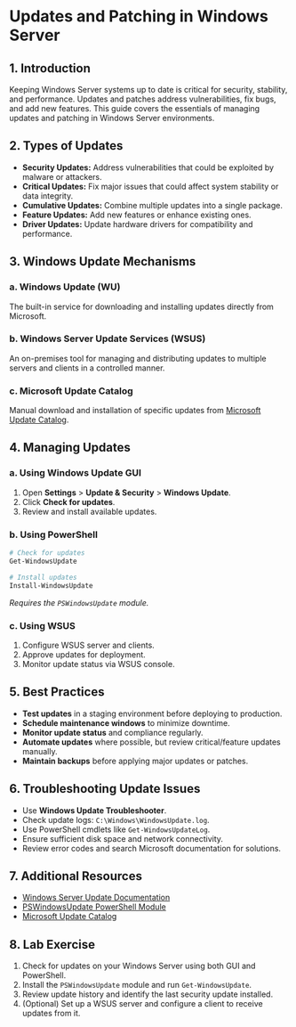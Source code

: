 # Updates and Patching in Windows Server

## 1. Introduction
Keeping Windows Server systems up to date is critical for security, stability, and performance. Updates and patches address vulnerabilities, fix bugs, and add new features. This guide covers the essentials of managing updates and patching in Windows Server environments.

## 2. Types of Updates
- **Security Updates:** Address vulnerabilities that could be exploited by malware or attackers.
- **Critical Updates:** Fix major issues that could affect system stability or data integrity.
- **Cumulative Updates:** Combine multiple updates into a single package.
- **Feature Updates:** Add new features or enhance existing ones.
- **Driver Updates:** Update hardware drivers for compatibility and performance.

## 3. Windows Update Mechanisms

### a. Windows Update (WU)
The built-in service for downloading and installing updates directly from Microsoft.

### b. Windows Server Update Services (WSUS)
An on-premises tool for managing and distributing updates to multiple servers and clients in a controlled manner.

### c. Microsoft Update Catalog
Manual download and installation of specific updates from [Microsoft Update Catalog](https://www.catalog.update.microsoft.com/).

## 4. Managing Updates

### a. Using Windows Update GUI
1. Open **Settings** > **Update & Security** > **Windows Update**.
2. Click **Check for updates**.
3. Review and install available updates.

### b. Using PowerShell
```powershell
# Check for updates
Get-WindowsUpdate

# Install updates
Install-WindowsUpdate
```
*Requires the `PSWindowsUpdate` module.*

### c. Using WSUS
1. Configure WSUS server and clients.
2. Approve updates for deployment.
3. Monitor update status via WSUS console.

## 5. Best Practices
- **Test updates** in a staging environment before deploying to production.
- **Schedule maintenance windows** to minimize downtime.
- **Monitor update status** and compliance regularly.
- **Automate updates** where possible, but review critical/feature updates manually.
- **Maintain backups** before applying major updates or patches.

## 6. Troubleshooting Update Issues
- Use **Windows Update Troubleshooter**.
- Check update logs: `C:\Windows\WindowsUpdate.log`.
- Use PowerShell cmdlets like `Get-WindowsUpdateLog`.
- Ensure sufficient disk space and network connectivity.
- Review error codes and search Microsoft documentation for solutions.

## 7. Additional Resources
- [Windows Server Update Documentation](https://docs.microsoft.com/en-us/windows-server/administration/windows-server-update-services/get-started/windows-server-update-services-wsus)
- [PSWindowsUpdate PowerShell Module](https://github.com/microsoft/PSWindowsUpdate)
- [Microsoft Update Catalog](https://www.catalog.update.microsoft.com/)

## 8. Lab Exercise
1. Check for updates on your Windows Server using both GUI and PowerShell.
2. Install the `PSWindowsUpdate` module and run `Get-WindowsUpdate`.
3. Review update history and identify the last security update installed.
4. (Optional) Set up a WSUS server and configure a client to receive updates from it.
